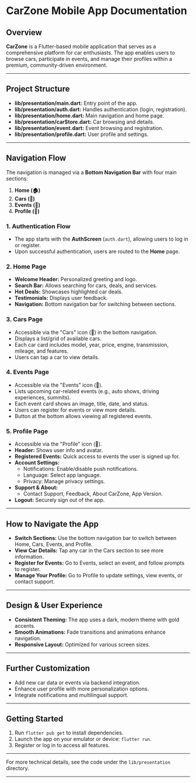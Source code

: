 # CarZone Mobile App Documentation

## Overview

**CarZone** is a Flutter-based mobile application that serves as a comprehensive platform for car enthusiasts. The app enables users to browse cars, participate in events, and manage their profiles within a premium, community-driven environment.

---

## Project Structure

- **lib/presentation/main.dart:** Entry point of the app.
- **lib/presentation/auth.dart:** Handles authentication (login, registration).
- **lib/presentation/home.dart:** Main navigation and home page.
- **lib/presentation/carStore.dart:** Car browsing and details.
- **lib/presentation/event.dart:** Event browsing and registration.
- **lib/presentation/profile.dart:** User profile and settings.

---

## Navigation Flow

The navigation is managed via a **Bottom Navigation Bar** with four main sections:

1. **Home (🏠)**
2. **Cars (🚗)**
3. **Events (🎪)**
4. **Profile (👤)**

### 1. Authentication Flow

- The app starts with the **AuthScreen** (`auth.dart`), allowing users to log in or register.
- Upon successful authentication, users are routed to the **Home** page.

### 2. Home Page

- **Welcome Header:** Personalized greeting and logo.
- **Search Bar:** Allows searching for cars, deals, and services.
- **Hot Deals:** Showcases highlighted car deals.
- **Testimonials:** Displays user feedback.
- **Navigation:** Bottom navigation bar for switching between sections.

### 3. Cars Page

- Accessible via the "Cars" icon (🚗) in the bottom navigation.
- Displays a list/grid of available cars.
- Each car card includes model, year, price, engine, transmission, mileage, and features.
- Users can tap a car to view details.

### 4. Events Page

- Accessible via the "Events" icon (🎪).
- Lists upcoming car-related events (e.g., auto shows, driving experiences, summits).
- Each event card shows an image, title, date, and status.
- Users can register for events or view more details.
- Button at the bottom allows viewing all registered events.

### 5. Profile Page

- Accessible via the "Profile" icon (👤).
- **Header:** Shows user info and avatar.
- **Registered Events:** Quick access to events the user is signed up for.
- **Account Settings:**
  - Notifications: Enable/disable push notifications.
  - Language: Select app language.
  - Privacy: Manage privacy settings.
- **Support & About:**
  - Contact Support, Feedback, About CarZone, App Version.
- **Logout:** Securely sign out of the app.

---

## How to Navigate the App

- **Switch Sections:** Use the bottom navigation bar to switch between Home, Cars, Events, and Profile.
- **View Car Details:** Tap any car in the Cars section to see more information.
- **Register for Events:** Go to Events, select an event, and follow prompts to register.
- **Manage Your Profile:** Go to Profile to update settings, view events, or contact support.

---

## Design & User Experience

- **Consistent Theming:** The app uses a dark, modern theme with gold accents.
- **Smooth Animations:** Fade transitions and animations enhance navigation.
- **Responsive Layout:** Optimized for various screen sizes.

---

## Further Customization

- Add new car data or events via backend integration.
- Enhance user profile with more personalization options.
- Integrate notifications and multilingual support.

---

## Getting Started

1. Run `flutter pub get` to install dependencies.
2. Launch the app on your emulator or device: `flutter run`.
3. Register or log in to access all features.

---

For more technical details, see the code under the `lib/presentation` directory.

---
